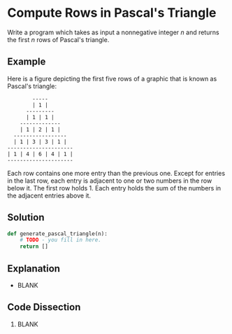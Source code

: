 # Compute Rows in Pascal's Triangle 
Write a program which takes as input a nonnegative integer _n_ and returns the first _n_ rows of Pascal's triangle.  
  
## Example
Here is a figure depicting the first five rows of a graphic that is known as Pascal's triangle:  
```
        -----
        | 1 |
      ---------
      | 1 | 1 |
    -------------
    | 1 | 2 | 1 |
  -----------------
  | 1 | 3 | 3 | 1 |
---------------------
| 1 | 4 | 6 | 4 | 1 |
---------------------
```
Each row contains one more entry than the previous one. Except for entries in the last row, each entry is adjacent to one or two numbers in the row below it. The first row holds 1. Each entry holds the sum of the numbers in the adjacent entries above it.  
  
## Solution
```python
def generate_pascal_triangle(n):
    # TODO - you fill in here.
    return []
```
  
## Explanation
* BLANK  
  
## Code Dissection
1. BLANK  